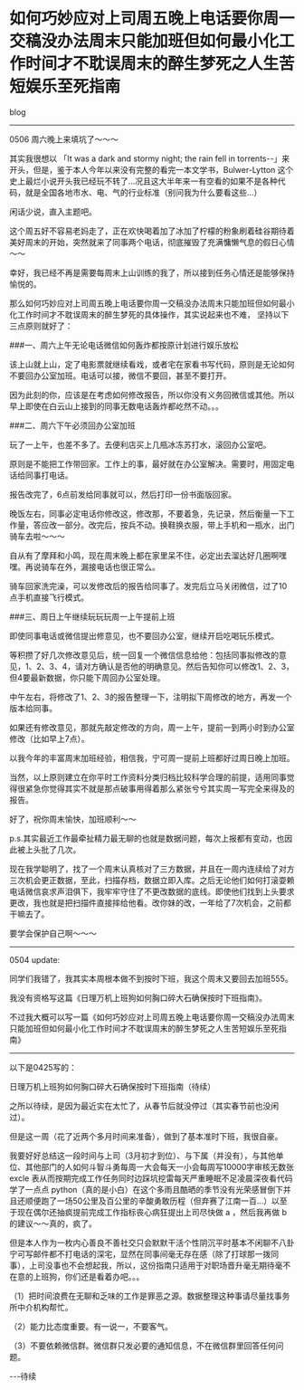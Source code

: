 ﻿# 如何巧妙应对上司周五晚上电话要你周一交稿没办法周末只能加班但如何最小化工作时间才不耽误周末的醉生梦死之人生苦短娱乐至死指南

blog

---


0506 周六晚上来填坑了～～～

其实我很想以 「It was a dark and stormy night; the rain fell in torrents--」来开头，但是，鉴于本人今年以来没有完整的看完一本文学书，Bulwer-Lytton 这个史上最烂小说开头我已经玩不转了...况且这大半年来一有空看的如果不是各种代码，就是全国各地市水、电、气的行业标准（别问我为什么要看这些...）

闲话少说，直入主题吧。

这个周五好不容易老妈走了，正在欢快喝着加了冰加了柠檬的粉象刷着硅谷期待着美好周末的开始，突然就来了同事两个电话，彻底摧毁了充满慵懒气息的假日心情～～

幸好，我已经不再是需要每周末上山训练的我了，所以接到任务心情还是能够保持愉悦的。

那么如何巧妙应对上司周五晚上电话要你周一交稿没办法周末只能加班但如何最小化工作时间才不耽误周末的醉生梦死的具体操作，其实说起来也不难， 坚持以下三点原则就好了：

###一、周六上午无论电话微信如何轰炸都按原计划进行娱乐放松

该上山就上山，定了电影票就继续看戏，或者宅在家看书写代码，原则是无论如何不要回办公室加班。电话可以接，微信不要回，甚至不要打开。

因为此刻的你，应该是在考虑如何修改报告，所以你没有义务回微信或其他。所以早上即使在白云山上接到的同事无数电话轰炸都屹然不动。。。

###二、周六下午必须回办公室加班

玩了一上午，也差不多了。去便利店买上几瓶冰冻苏打水，滚回办公室吧。

原则是不能把工作带回家。工作上的事，最好就在办公室解决。需要时，用固定电话给同事打电话。

报告改完了，6点前发给同事就可以，然后打印一份书面版回家。

晚饭左右，同事必定电话你修改这，修改那，不要着急，先记录，然后衡量一下工作量，答应改一部分。改完后，按兵不动。换鞋换衣服，带上手机和一瓶水，出门骑车去啦～～～

自从有了摩拜和小鸣，现在周末晚上都在家里呆不住，必定出去溜达好几圈啊嘿嘿。再说骑车在外，漏接电话也很正常么。

骑车回家洗完澡，可以发修改后的报告给同事了。发完后立马关闭微信，过了10点手机直接飞行模式。

###三、周日上午继续玩玩玩周一上午提前上班

即使同事电话或微信提出修意见，也不要回办公室，继续开启吃喝玩乐模式。

等积攒了好几次修改意见后，统一回复一个微信信息给他：包括同事拟修改的意见，1、2、3、4，请对方确认是否他的明确意见。然后告知你可以修改1、2、3，但4要最新数据，你只能下周回办公室处理。

中午左右，将修改了1、2、3的报告整理一下，注明拟下周修改的地方，再发一个版本给同事。

如果还有修改意见，那就先敲定修改的方向，周一上午，提前一到两小时到办公室修改（比如早上7点）。

以我今年的丰富周末加班经验，相信我，宁可周一提前上班都好过周日晚上加班。

当然，以上原则建立在你平时工作资料分类归档比较科学合理的前提，适用同事觉得很紧急你觉得其实不就是那点破事用得着那么紧张兮兮其实周一写完全来得及的报告。

好了，祝你周末愉快，加班顺利～～

p.s.其实最近工作最牵扯精力最无聊的也就是数据问题，每次上报都有变动，也因此被上头批了几次。

现在我学聪明了，找了一个周末认真核对了三方数据，并且在一周内连续给了对方三次机会更正数据，至此，扫描存档，数据立即入库。之后无论他们如何打滚耍赖电话微信哀求声泪俱下，我牢牢守住了不更改数据的底线。即使他们找到上头要求更改，我也就是把扫描件直接摔给他看。改你妹的改，一年给了7次机会，之前都干嘛去了。

要学会保护自己啊～～～

-----

0504 update:

同学们我错了，我其实本周根本做不到按时下班，我这个周末又要回去加班555。

我没有资格写这篇《日理万机上班狗如何胸口碎大石确保按时下班指南》。

不过我大概可以写一篇《如何巧妙应对上司周五晚上电话要你周一交稿没办法周末只能加班但如何最小化工作时间才不耽误周末的醉生梦死之人生苦短娱乐至死指南》

----

以下是0425写的：

日理万机上班狗如何胸口碎大石确保按时下班指南（待续）

之所以待续，是因为最近实在太忙了，从春节后就没停过（其实春节前也没闲过）。

但是这一周（花了近两个多月时间来准备），做到了基本准时下班，我很自豪。

我要好好总结这一段时间与上司（3月初才到位）、与下属（并没有），与其他单位、其他部门的人如何斗智斗勇每周一大会每天一小会每周写10000字审核无数张 excle 表从而按期完成工作任务同时边踩坑挖雷每天严重睡眠不足凌晨深夜看代码学了一点点 python（真的是小白）在这个多雨且酷晒的季节没有光荣感冒倒下并且还顺便跑了一场50公里及百公里的辛酸勇敢历程（但弃赛了江南一百...）以至于现在偶尔还抽疯提前完成工作指标丧心病狂提出上司尽快做 a ，然后我再做 b的建议～～真的，疯了。

但是本人作为一枚内心善良不善社交只会默默干活个性阴沉平时基本不闲聊不八卦宁可写邮件都不打电话的深宅，显然在同事间毫无存在感（除了打球那一拨同事），上司没事也不会想起我，所以，这份指南只适用于对职场晋升毫无期待毫不在意的上班狗，你们还是看着办吧。。。

（1）把时间浪费在无聊和乏味的工作是罪恶之源。数据整理这种事请尽量找事务所中介机构帮忙。

（2）能力比态度重要。有一说一，不要客气。

（3）不要依赖微信群。微信群只发必要的通知信息，不在微信群里回答任何问题。

---待续




